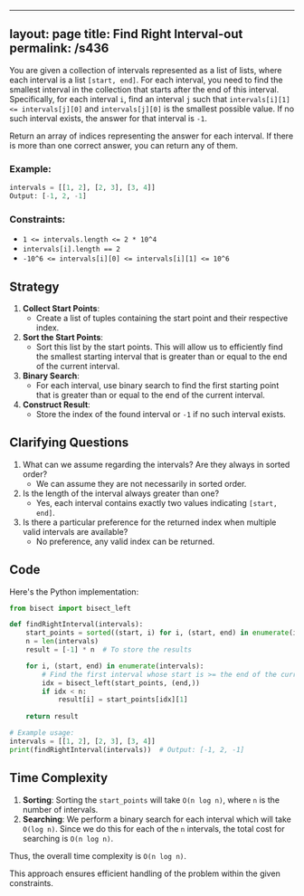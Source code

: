 
---
layout: page
title:  Find Right Interval-out
permalink: /s436
---
You are given a collection of intervals represented as a list of lists, where each interval is a list `[start, end]`. For each interval, you need to find the smallest interval in the collection that starts after the end of this interval. Specifically, for each interval `i`, find an interval `j` such that `intervals[i][1] <= intervals[j][0]` and `intervals[j][0]` is the smallest possible value. If no such interval exists, the answer for that interval is `-1`.

Return an array of indices representing the answer for each interval. If there is more than one correct answer, you can return any of them.

### Example:
```python
intervals = [[1, 2], [2, 3], [3, 4]]
Output: [-1, 2, -1]
```

### Constraints:
- `1 <= intervals.length <= 2 * 10^4`
- `intervals[i].length == 2`
- `-10^6 <= intervals[i][0] <= intervals[i][1] <= 10^6`

## Strategy
1. **Collect Start Points**:
    - Create a list of tuples containing the start point and their respective index.
2. **Sort the Start Points**:
    - Sort this list by the start points. This will allow us to efficiently find the smallest starting interval that is greater than or equal to the end of the current interval.
3. **Binary Search**:
    - For each interval, use binary search to find the first starting point that is greater than or equal to the end of the current interval.
4. **Construct Result**:
    - Store the index of the found interval or `-1` if no such interval exists.

## Clarifying Questions
1. What can we assume regarding the intervals? Are they always in sorted order? 
    - We can assume they are not necessarily in sorted order.
2. Is the length of the interval always greater than one?
    - Yes, each interval contains exactly two values indicating `[start, end]`.
3. Is there a particular preference for the returned index when multiple valid intervals are available?
    - No preference, any valid index can be returned.

## Code
Here's the Python implementation:
```python
from bisect import bisect_left

def findRightInterval(intervals):
    start_points = sorted((start, i) for i, (start, end) in enumerate(intervals))
    n = len(intervals)
    result = [-1] * n  # To store the results

    for i, (start, end) in enumerate(intervals):
        # Find the first interval whose start is >= the end of the current interval
        idx = bisect_left(start_points, (end,))
        if idx < n:
            result[i] = start_points[idx][1]
    
    return result

# Example usage:
intervals = [[1, 2], [2, 3], [3, 4]]
print(findRightInterval(intervals))  # Output: [-1, 2, -1]
```

## Time Complexity
1. **Sorting**: Sorting the `start_points` will take `O(n log n)`, where `n` is the number of intervals.
2. **Searching**: We perform a binary search for each interval which will take `O(log n)`. Since we do this for each of the `n` intervals, the total cost for searching is `O(n log n)`.

Thus, the overall time complexity is `O(n log n)`.

This approach ensures efficient handling of the problem within the given constraints.